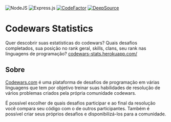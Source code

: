 ![NodeJS](https://img.shields.io/badge/node.js-6DA55F?style=flat&logo=node.js&logoColor=white) ![Express.js](https://img.shields.io/badge/express.js-%23404d59.svg?style=flat&logo=express&logoColor=%2361DAFB) [![CodeFactor](https://www.codefactor.io/repository/github/marckesin/codewars-statistics/badge/main)](https://www.codefactor.io/repository/github/marckesin/codewars-statistics/overview/main) [![DeepSource](https://deepsource.io/gh/marckesin/Codewars-Statistics.svg/?label=active+issues&token=U1n_sYMNbHz4lneXE5ixrp8n)](https://deepsource.io/gh/marckesin/Codewars-Statistics/?ref=repository-badge)

# Codewars Statistics

Quer descobrir suas estatísticas do codewars? Quais desafios completados, sua posição no rank geral, skills, clans, seu rank nas linguagens de programação? [codewars-stats.herokuapp.com/](https://codewars-stats.herokuapp.com/)

## Sobre

[Codewars.com](https://codewars.com) é uma plataforma de desafios de programação em várias linguagens que tem por objetivo treinar suas habilidades de resolução de vários problemas criados pela própria comunidade codewars.

É possível escolher de quais desafios participar e ao final da resolução você compara seu código com o de outros participantes. Também é possível criar seus próprios desafios e disponibilizá-los para a comunidade.
